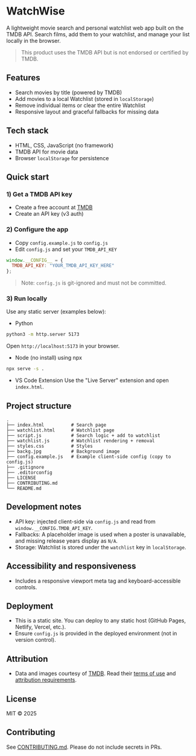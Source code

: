 # WatchWise

A lightweight movie search and personal watchlist web app built on the TMDB API. Search films, add them to your watchlist, and manage your list locally in the browser.

> This product uses the TMDB API but is not endorsed or certified by TMDB.

## Features
- Search movies by title (powered by TMDB)
- Add movies to a local Watchlist (stored in `localStorage`)
- Remove individual items or clear the entire Watchlist
- Responsive layout and graceful fallbacks for missing data

## Tech stack
- HTML, CSS, JavaScript (no framework)
- TMDB API for movie data
- Browser `localStorage` for persistence

## Quick start

### 1) Get a TMDB API key
- Create a free account at [TMDB](https://www.themoviedb.org/)
- Create an API key (v3 auth)

### 2) Configure the app
- Copy `config.example.js` to `config.js`
- Edit `config.js` and set your `TMDB_API_KEY`

```js
window.__CONFIG__ = {
  TMDB_API_KEY: "YOUR_TMDB_API_KEY_HERE"
};
```

> Note: `config.js` is git-ignored and must not be committed.

### 3) Run locally
Use any static server (examples below):

- Python
```bash
python3 -m http.server 5173
```
Open `http://localhost:5173` in your browser.

- Node (no install) using npx
```bash
npx serve -s .
```

- VS Code Extension
Use the "Live Server" extension and open `index.html`.

## Project structure
```
.
├── index.html          # Search page
├── watchlist.html      # Watchlist page
├── script.js           # Search logic + add to watchlist
├── watchlist.js        # Watchlist rendering + removal
├── styles.css          # Styles
├── backg.jpg           # Background image
├── config.example.js   # Example client-side config (copy to config.js)
├── .gitignore
├── .editorconfig
├── LICENSE
├── CONTRIBUTING.md
└── README.md
```

## Development notes
- API key: injected client-side via `config.js` and read from `window.__CONFIG.TMDB_API_KEY`.
- Fallbacks: A placeholder image is used when a poster is unavailable, and missing release years display as `N/A`.
- Storage: Watchlist is stored under the `watchlist` key in `localStorage`.

## Accessibility and responsiveness
- Includes a responsive viewport meta tag and keyboard-accessible controls.

## Deployment
- This is a static site. You can deploy to any static host (GitHub Pages, Netlify, Vercel, etc.).
- Ensure `config.js` is provided in the deployed environment (not in version control).

## Attribution
- Data and images courtesy of [TMDB](https://www.themoviedb.org/). Read their [terms of use](https://www.themoviedb.org/documentation/api/terms-of-use) and [attribution requirements](https://www.themoviedb.org/documentation/api/terms-of-use#attribution).

## License
MIT © 2025

## Contributing
See [CONTRIBUTING.md](./CONTRIBUTING.md). Please do not include secrets in PRs.
